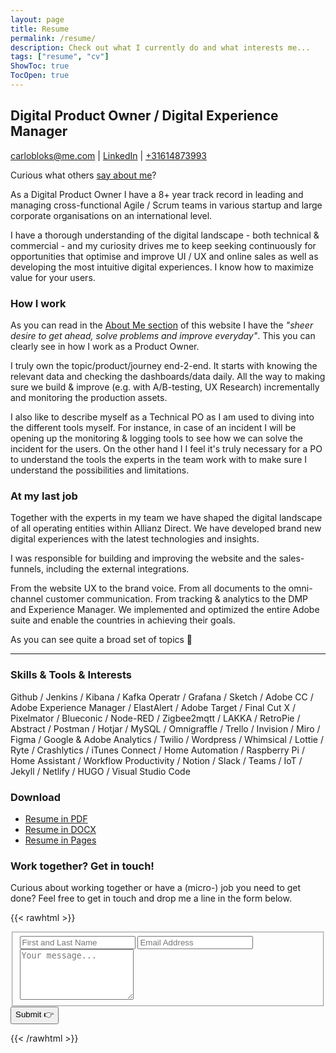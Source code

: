 ```yaml
---
layout: page
title: Resume
permalink: /resume/
description: Check out what I currently do and what interests me... 
tags: ["resume", "cv"]
ShowToc: true
TocOpen: true
---
```

## Digital Product Owner / Digital Experience Manager

[carlobloks@me.com](mailto:carlobloks@me.com) | [LinkedIn](https://www.linkedin.com/in/carlobloks/) | [+31614873993](tel:+31614873993)

Curious what others [say about me](/testimonials/)?

As a Digital Product Owner I have a 8+ year track record in leading and managing cross-functional Agile / Scrum teams in various startup and large corporate organisations on an international level. 

I have a thorough understanding of the digital landscape - both technical & commercial - and my curiosity drives me to keep seeking continuously for opportunities that optimise and improve UI / UX and online sales as well as developing the most intuitive digital experiences. I know how to maximize value for your users.

### How I work

As you can read in the [About Me section](/about/) of this website I have the _"sheer desire to get ahead, solve problems and improve everyday"_. This you can clearly see in how I work as a Product Owner. 

I truly own the topic/product/journey end-2-end. It starts with knowing the relevant data and checking the dashboards/data daily. All the way to making sure we build & improve (e.g. with A/B-testing, UX Research) incrementally and monitoring the production assets.

I also like to describe myself as a Technical PO as I am used to diving into the different tools myself. For instance, in case of an incident I will be opening up the monitoring & logging tools to see how we can solve the incident for the users. On the other hand I I feel it's truly necessary for a PO to understand the tools the experts in the team work with to make sure I understand the possibilities and limitations. 

### At my last job

Together with the experts in my team we have shaped the digital landscape of all operating entities within Allianz Direct. We have developed brand new digital experiences with the latest technologies and insights.

I was responsible for building and improving the website and the sales-funnels, including the external integrations.

From the website UX to the brand voice. From all documents to the omni-channel customer communication. From tracking & analytics to the DMP and Experience Manager.
We implemented and optimized the entire Adobe suite and enable the countries in achieving their goals.

As you can see quite a broad set of topics 🚀

--- 

### Skills & Tools & Interests

Github / Jenkins / Kibana / Kafka Operatr / Grafana / Sketch / Adobe CC / Adobe Experience Manager / ElastAlert / Adobe Target / Final Cut X / Pixelmator / Blueconic / Node-RED / Zigbee2mqtt / LAKKA / RetroPie / Abstract / Postman / Hotjar / MySQL / Omnigraffle / Trello / Invision / Miro / Figma / Google & Adobe Analytics / Twilio / Wordpress  / Whimsical / Lottie / Ryte / Crashlytics / iTunes Connect / Home Automation / Raspberry Pi / Home Assistant / Workflow Productivity / Notion / Slack / Teams / IoT / Jekyll / Netlify / HUGO / Visual Studio Code

### Download
- [Resume in PDF](/docs/CV_Carlo_Bloks.pdf) 
- [Resume in DOCX](/docs/CV_Carlo_Bloks.docx) 
- [Resume in Pages](/docs/CV_Carlo_Bloks.pages) 

### Work together? Get in touch!

Curious about working together or have a (micro-) job you need to get done? Feel free to get in touch and drop me a line in the form below.

{{< rawhtml >}}
<form id="fs-frm" name="simple-contact-form" accept-charset="utf-8" action="https://formspree.io/f/xjvpngvd" method="post">
  <fieldset id="fs-frm-inputs">
    <!-- <label for="full-name">Full Name</label> -->
    <input type="text" name="name" id="full-name" placeholder="First and Last Name" required="true">
    <!-- <label for="email-address">Email Address</label> --> 
    <input type="email" name="_replyto" id="email-address" placeholder="Email Address" required="true">
    <!-- <label for="message">Message</label> -->
    <textarea rows="5" name="message" id="message" placeholder="Your message..." required="true"></textarea>
    <input type="hidden" name="_subject" id="email-subject" value="Contact Form - Resume">
    <input type="text" name="_gotcha" style="display:none" />
  </fieldset>
  <input class="submit" type="submit" value="Submit 👉">
</form>
{{< /rawhtml >}}